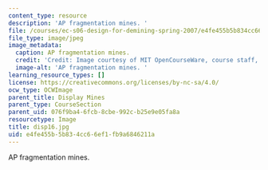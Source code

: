 ```yaml
---
content_type: resource
description: 'AP fragmentation mines. '
file: /courses/ec-s06-design-for-demining-spring-2007/e4fe455b5b834cc66ef1fb9a6846211a_disp16.jpg
file_type: image/jpeg
image_metadata:
  caption: AP fragmentation mines.
  credit: 'Credit: Image courtesy of MIT OpenCourseWare, course staff, and students.'
  image-alt: 'AP fragmentation mines. '
learning_resource_types: []
license: https://creativecommons.org/licenses/by-nc-sa/4.0/
ocw_type: OCWImage
parent_title: Display Mines
parent_type: CourseSection
parent_uid: 076f9ba4-6fcb-8cbe-992c-b25e9e05fa8a
resourcetype: Image
title: disp16.jpg
uid: e4fe455b-5b83-4cc6-6ef1-fb9a6846211a
---
```

AP fragmentation mines. 